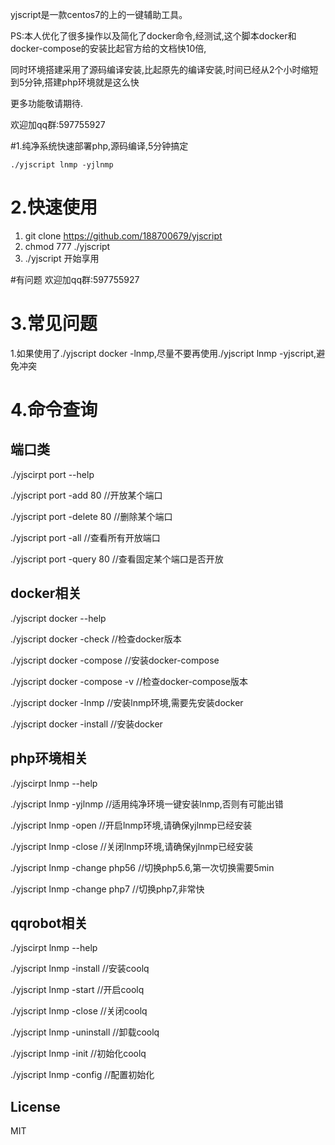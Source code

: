 yjscript是一款centos7的上的一键辅助工具。

PS:本人优化了很多操作以及简化了docker命令,经测试,这个脚本docker和docker-compose的安装比起官方给的文档快10倍,

同时环境搭建采用了源码编译安装,比起原先的编译安装,时间已经从2个小时缩短到5分钟,搭建php环境就是这么快

更多功能敬请期待.

欢迎加qq群:597755927

#1.纯净系统快速部署php,源码编译,5分钟搞定
```
./yjscript lnmp -yjlnmp 
```


# 2.快速使用
1. git clone https://github.com/188700679/yjscript
2. chmod 777 ./yjscript
3. ./yjscript 开始享用

#有问题
欢迎加qq群:597755927


# 3.常见问题
1.如果使用了./yjscript docker -lnmp,尽量不要再使用./yjscript lnmp -yjscript,避免冲突


# 4.命令查询

## 端口类

./yjscirpt port --help

./yjscript port -add  80        //开放某个端口

./yjscript port -delete 80      //删除某个端口

./yjscript port -all            //查看所有开放端口

./yjscript port -query 80         //查看固定某个端口是否开放


## docker相关

./yjscript docker --help

./yjscript docker -check           //检查docker版本

./yjscript docker -compose         //安装docker-compose

./yjscript docker -compose -v      //检查docker-compose版本

./yjscript docker -lnmp            //安装lnmp环境,需要先安装docker

./yjscript docker -install         //安装docker


## php环境相关
./yjscirpt lnmp --help

./yjscript lnmp -yjlnmp            //适用纯净环境一键安装lnmp,否则有可能出错

./yjscript lnmp -open              //开启lnmp环境,请确保yjlnmp已经安装

./yjscript lnmp -close             //关闭lnmp环境,请确保yjlnmp已经安装

./yjscript lnmp -change php56      //切换php5.6,第一次切换需要5min

./yjscript lnmp -change php7           //切换php7,非常快

## qqrobot相关
./yjscirpt lnmp --help


./yjscript lnmp -install            //安装coolq

./yjscript lnmp -start              //开启coolq

./yjscript lnmp -close              //关闭coolq

./yjscript lnmp -uninstall          //卸载coolq

./yjscript lnmp -init               //初始化coolq

./yjscript lnmp -config             //配置初始化 



## License
MIT


